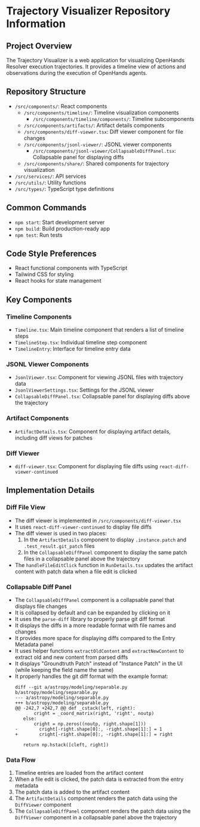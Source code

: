 # Trajectory Visualizer Repository Information

## Project Overview
The Trajectory Visualizer is a web application for visualizing OpenHands Resolver execution trajectories. It provides a timeline view of actions and observations during the execution of OpenHands agents.

## Repository Structure
- `/src/components/`: React components
  - `/src/components/timeline/`: Timeline visualization components
    - `/src/components/timeline/components/`: Timeline subcomponents
  - `/src/components/artifacts/`: Artifact details components
  - `/src/components/diff-viewer.tsx`: Diff viewer component for file changes
  - `/src/components/jsonl-viewer/`: JSONL viewer components
    - `/src/components/jsonl-viewer/CollapsableDiffPanel.tsx`: Collapsable panel for displaying diffs
  - `/src/components/share/`: Shared components for trajectory visualization
- `/src/services/`: API services
- `/src/utils/`: Utility functions
- `/src/types/`: TypeScript type definitions

## Common Commands
- `npm start`: Start development server
- `npm build`: Build production-ready app
- `npm test`: Run tests

## Code Style Preferences
- React functional components with TypeScript
- Tailwind CSS for styling
- React hooks for state management

## Key Components

### Timeline Components
- `Timeline.tsx`: Main timeline component that renders a list of timeline steps
- `TimelineStep.tsx`: Individual timeline step component
- `TimelineEntry`: Interface for timeline entry data

### JSONL Viewer Components
- `JsonlViewer.tsx`: Component for viewing JSONL files with trajectory data
- `JsonlViewerSettings.tsx`: Settings for the JSONL viewer
- `CollapsableDiffPanel.tsx`: Collapsable panel for displaying diffs above the trajectory

### Artifact Components
- `ArtifactDetails.tsx`: Component for displaying artifact details, including diff views for patches

### Diff Viewer
- `diff-viewer.tsx`: Component for displaying file diffs using `react-diff-viewer-continued`

## Implementation Details

### Diff File View
- The diff viewer is implemented in `/src/components/diff-viewer.tsx`
- It uses `react-diff-viewer-continued` to display file diffs
- The diff viewer is used in two places:
  1. In the `ArtifactDetails` component to display `.instance.patch` and `.test_result.git_patch` files
  2. In the `CollapsableDiffPanel` component to display the same patch files in a collapsable panel above the trajectory
- The `handleFileEditClick` function in `RunDetails.tsx` updates the artifact content with patch data when a file edit is clicked

### Collapsable Diff Panel
- The `CollapsableDiffPanel` component is a collapsable panel that displays file changes
- It is collapsed by default and can be expanded by clicking on it
- It uses the `parse-diff` library to properly parse git diff format
- It displays the diffs in a more readable format with file names and changes
- It provides more space for displaying diffs compared to the Entry Metadata panel
- It uses helper functions `extractOldContent` and `extractNewContent` to extract old and new content from parsed diffs
- It displays "Groundtruth Patch" instead of "Instance Patch" in the UI (while keeping the field name the same)
- It properly handles the git diff format with the example format:
  ```
  diff --git a/astropy/modeling/separable.py b/astropy/modeling/separable.py
  --- a/astropy/modeling/separable.py
  +++ b/astropy/modeling/separable.py
  @@ -242,7 +242,7 @@ def _cstack(left, right):
         cright = _coord_matrix(right, 'right', noutp)
     else:
         cright = np.zeros((noutp, right.shape[1]))
  -        cright[-right.shape[0]:, -right.shape[1]:] = 1
  +        cright[-right.shape[0]:, -right.shape[1]:] = right
  
     return np.hstack([cleft, right])
  ```

### Data Flow
1. Timeline entries are loaded from the artifact content
2. When a file edit is clicked, the patch data is extracted from the entry metadata
3. The patch data is added to the artifact content
4. The `ArtifactDetails` component renders the patch data using the `DiffViewer` component
5. The `CollapsableDiffPanel` component renders the patch data using the `DiffViewer` component in a collapsable panel above the trajectory